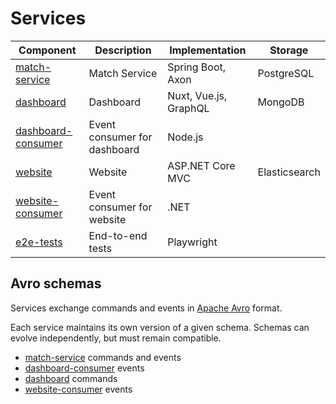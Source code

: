 # Services

| Component                                               | Description                  | Implementation        | Storage       |
|---------------------------------------------------------|------------------------------|-----------------------|---------------|
| [match-service](./match-service)                        | Match Service                | Spring Boot, Axon     | PostgreSQL    |
| [dashboard](./dashboard/app)                            | Dashboard                    | Nuxt, Vue.js, GraphQL | MongoDB       |
| [dashboard-consumer](./dashboard/consumer)              | Event consumer for dashboard | Node.js               |               |
| [website](./website/Gigmatch.Website.Mvc)               | Website                      | ASP.NET Core MVC      | Elasticsearch |
| [website-consumer](./website/Gigmatch.Website.Consumer) | Event consumer for website   | .NET                  |               |
| [e2e-tests](./e2e-tests)                                | End-to-end tests             | Playwright            |               |

## Avro schemas

Services exchange commands and events in [Apache Avro](https://avro.apache.org/) format.

Each service maintains its own version of a given schema. Schemas can evolve independently, but must remain compatible.

* [match-service](./match-service/framework/src/main/avro) commands and events
* [dashboard-consumer](dashboard/consumer/src/application/events) events
* [dashboard](./dashboard/app/server/avro/commands) commands
* [website-consumer](website/Gigmatch.Website.Consumer/avro/events) events
